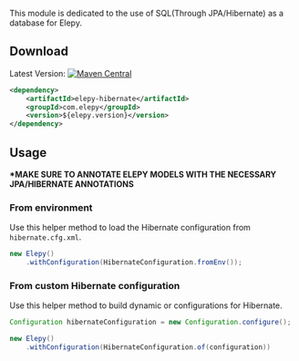 This module is dedicated to the use of SQL(Through JPA/Hibernate) as a database for Elepy.

## Download

Latest Version: [![Maven Central](https://maven-badges.herokuapp.com/maven-central/com.elepy/elepy/badge.svg)](https://search.maven.org/search?q=com.elepy)
```xml
<dependency>
    <artifactId>elepy-hibernate</artifactId>
    <groupId>com.elepy</groupId>
    <version>${elepy.version}</version>
</dependency>
```


## Usage
__*MAKE SURE TO ANNOTATE ELEPY MODELS WITH THE NECESSARY JPA/HIBERNATE ANNOTATIONS__


### From environment
Use this helper method to load the Hibernate configuration from `hibernate.cfg.xml`.
```java
new Elepy()
    .withConfiguration(HibernateConfiguration.fromEnv());
```

### From custom Hibernate configuration

Use this helper method to build dynamic or configurations for Hibernate.
```java
Configuration hibernateConfiguration = new Configuration.configure();

new Elepy()
    .withConfiguration(HibernateConfiguration.of(configuration))
```
